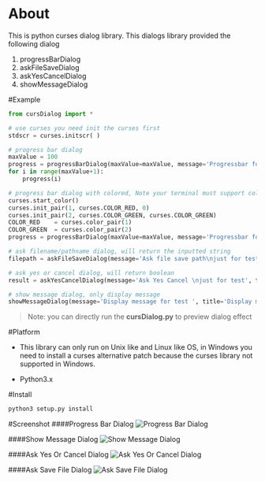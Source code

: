 About
=====
This is python curses dialog library.
This dialogs library provided the following dialog

1. progressBarDialog
2. askFileSaveDialog
3. askYesCancelDialog
4. showMessageDialog

#Example
```python
from cursDialog import *

# use curses you need init the curses first
stdscr = curses.initscr( )

# progress bar dialog
maxValue = 100
progress = progressBarDialog(maxValue=maxValue, message='Progressbar for test', title='Progress test')
for i in range(maxValue+1):
    progress(i)

# progress bar dialog with colored, Note your terminal must support color
curses.start_color()
curses.init_pair(1, curses.COLOR_RED, 0)
curses.init_pair(2, curses.COLOR_GREEN, curses.COLOR_GREEN)
COLOR_RED    = curses.color_pair(1)
COLOR_GREEN  = curses.color_pair(2)
progress = progressBarDialog(maxValue=maxValue, message='Progressbar for test', title='Progress test', clr1=COLOR_RED, clr2=COLOR_GREEN)

# ask filename/pathname dialog, will return the inputted string
filepath = askFileSaveDialog(message='Ask file save path\njust for test', title='Ask save file Dialog')

# ask yes or cancel dialog, will return boolean
result = askYesCancelDialog(message='Ask Yes Cancel \njust for test', title='Ask Yes Cancel Dialog', title_attr=curses.A_STANDOUT|curses.A_BOLD)

# show message dialog, only display message
showMessageDialog(message='Display message for test ', title='Display message ')
```

> Note: you can directly run the **cursDialog.py** to preview dialog effect

#Platform
- This library can only run on Unix like and Linux like OS, in Windows you need to install a curses alternative patch because the curses library not supported in Windows.

- Python3.x

#Install
```bash
python3 setup.py install
```

#Screenshot
####Progress Bar Dialog
<img src="https://raw.github.com/jacklam718/cursDialogs/master/screenshots/progress-bar-dialog.png" alt="Progress Bar Dialog">

####Show Message Dialog
<img src="https://raw.github.com/jacklam718/cursDialogs/master/screenshots/display-message-dialog.png" alt="Show Message Dialog">

####Ask Yes Or Cancel Dialog
<img src="https://raw.github.com/jacklam718/cursDialogs/master/screenshots/ask-yes-cancel-dialog.png" alt="Ask Yes Or Cancel Dialog">

####Ask Save File Dialog
<img src="https://raw.github.com/jacklam718/cursDialogs/master/screenshots/ask-save-dialog.png" alt="Ask Save File Dialog">
